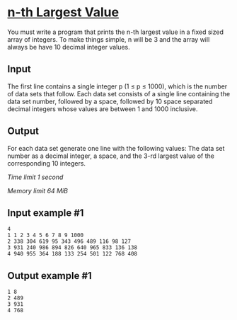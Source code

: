 # [n-th Largest Value](https://www.e-olymp.com/en/problems/2440)

You must write a program that prints the n-th largest value in a fixed sized array of integers. To make things simple, n will be 3 and the array will always be have 10 decimal integer values.

## Input

The first line contains a single integer p (1 ≤ p ≤ 1000), which is the number of data sets that follow. Each data set consists of a single line containing the data set number, followed by a space, followed by 10 space separated decimal integers whose values are between 1 and 1000 inclusive.

## Output

For each data set generate one line with the following values: The data set number as a decimal integer, a space, and the 3-rd largest value of the corresponding 10 integers.

_Time limit 1 second_

_Memory limit 64 MiB_

## Input example #1
```
4
1 1 2 3 4 5 6 7 8 9 1000
2 338 304 619 95 343 496 489 116 98 127
3 931 240 986 894 826 640 965 833 136 138
4 940 955 364 188 133 254 501 122 768 408
```

## Output example #1
```
1 8
2 489
3 931
4 768
```

